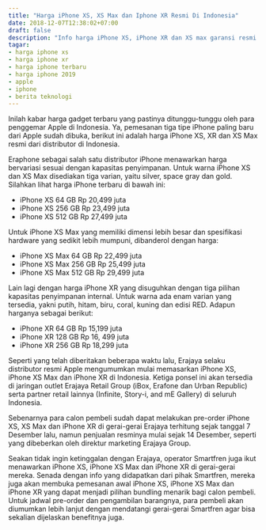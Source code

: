 ```yaml
---
title: "Harga iPhone XS, XS Max dan Iphone XR Resmi Di Indonesia"
date: 2018-12-07T12:38:02+07:00
draft: false
description: "Info harga iPhone XS, iPhone XR dan XS max garansi resmi di Indonesia. Lihat harga iPhone terbaru sebelum memutuskan untuk membeli"
tagar:
- harga iphone xs
- harga iphone xr
- harga iphone terbaru
- harga iphone 2019
- apple
- iphone
- berita teknologi
---
```


Inilah kabar harga gadget terbaru yang pastinya ditunggu-tunggu oleh para penggemar Apple di Indonesia. Ya, pemesanan tiga tipe iPhone paling baru dari Apple sudah dibuka, berikut ini adalah harga iPhone XS, XR dan XS Max resmi dari distributor di Indonesia.

Eraphone sebagai salah satu distributor iPhone menawarkan harga bervariasi sesuai dengan kapasitas penyimpanan. Untuk warna iPhone XS dan XS Max disediakan tiga varian, yaitu silver, space gray dan gold. Silahkan lihat harga iPhone terbaru di bawah ini:

- iPhone XS 64 GB Rp 20,499 juta
- iPhone XS 256 GB Rp 23,499 juta
- iPhone XS 512 GB Rp 27,499 juta

Untuk iPhone XS Max yang memiliki dimensi lebih besar dan spesifikasi hardware yang sedikit lebih mumpuni, dibanderol dengan harga:

- iPhone XS Max 64 GB Rp 22,499 juta
- iPhone XS Max 256 GB Rp 25,499 juta
- iPhone XS Max 512 GB Rp 29,499 juta

Lain lagi dengan harga iPhone XR yang disuguhkan dengan tiga pilihan kapasitas penyimpanan internal. Untuk warna ada enam varian yang tersedia, yakni putih, hitam, biru, coral, kuning dan edisi RED. Adapun harganya sebagai berikut:

- iPhone XR 64 GB Rp 15,199 juta
- iPhone XR 128 GB Rp 16, 499 juta
- iPhone XR 256 GB Rp 18,299 juta

Seperti yang telah diberitakan beberapa waktu lalu, Erajaya selaku distributor resmi Apple mengumumkan mulai memasarkan iPhone XS, iPhone XS Max dan iPhone XR di Indonesia. Ketiga ponsel ini akan tersedia di jaringan outlet Erajaya Retail Group (iBox, Erafone dan Urban Republic) serta partner retail lainnya (Infinite, Story-i, and mE Gallery) di seluruh Indonesia.

Sebenarnya para calon pembeli sudah dapat melakukan pre-order iPhone XS, XS Max dan iPhone XR di gerai-gerai Erajaya terhitung sejak tanggal 7 Desember lalu, namun penjualan resminya mulai sejak 14 Desember, seperti yang dibeberkan oleh direktur marketing Erajaya Group. 

Seakan tidak ingin ketinggalan dengan Erajaya, operator Smartfren juga ikut menawarkan iPhone XS, iPhone XS Max dan iPhone XR di gerai-gerai mereka. Senada dengan info yang didapatkan dari pihak Smartfren, mereka juga akan membuka pemesanan awal iPhone XS, iPhone XS Max dan iPhone XR yang dapat menjadi pilihan bundling menarik bagi calon pembeli. Untuk jadwal pre-order dan pengambilan barangnya, para pembeli akan diumumkan lebih lanjut dengan mendatangi gerai-gerai Smartfren agar bisa sekalian dijelaskan benefitnya juga.